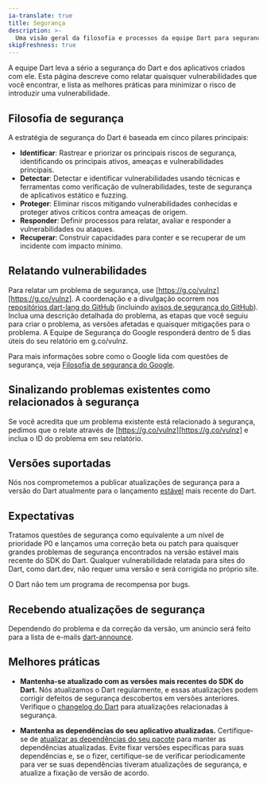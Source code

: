 ```yaml
---
ia-translate: true
title: Segurança
description: >-
  Uma visão geral da filosofia e processos da equipe Dart para segurança.
skipFreshness: true
---
```


A equipe Dart leva a sério a segurança do Dart e dos aplicativos
criados com ele.
Esta página descreve como relatar quaisquer vulnerabilidades que você encontrar,
e lista as melhores práticas para minimizar o risco de introduzir uma vulnerabilidade.

## Filosofia de segurança

A estratégia de segurança do Dart é baseada em cinco pilares principais:

- **Identificar**: Rastrear e priorizar os principais riscos de segurança,
  identificando os principais ativos,
  ameaças e vulnerabilidades principais.
- **Detectar**: Detectar e identificar vulnerabilidades usando técnicas e
  ferramentas como
  verificação de vulnerabilidades,
  teste de segurança de aplicativos estático e fuzzing.
- **Proteger**: Eliminar riscos mitigando vulnerabilidades conhecidas e proteger
  ativos críticos contra ameaças de origem.
- **Responder**: Definir processos para relatar, avaliar e responder a vulnerabilidades
  ou ataques.
- **Recuperar**: Construir capacidades para conter e se recuperar de um incidente com
  impacto mínimo.

## Relatando vulnerabilidades

Para relatar um problema de segurança, use [https://g.co/vulnz][https://g.co/vulnz].
A coordenação e a divulgação ocorrem nos [repositórios dart-lang do GitHub][repos]
(incluindo [avisos de segurança do GitHub][GitHub security advisories]).
Inclua uma descrição detalhada do problema,
as etapas que você seguiu para criar o problema, as versões afetadas e
quaisquer mitigações para o problema.
A Equipe de Segurança do Google responderá dentro de 5 dias úteis
do seu relatório em g.co/vulnz.

Para mais informações sobre como o Google lida com questões de segurança, veja
[Filosofia de segurança do Google][Google's security philosophy].

## Sinalizando problemas existentes como relacionados à segurança

Se você acredita que um problema existente está relacionado à segurança,
pedimos que o relate através de [https://g.co/vulnz][https://g.co/vulnz] e inclua
o ID do problema em seu relatório.

## Versões suportadas

Nós nos comprometemos a publicar atualizações de segurança para a versão do
Dart atualmente para
o lançamento [estável][stable] mais recente do Dart.

[stable]: https://dart.dev/get-dart#release-channels

## Expectativas

Tratamos questões de segurança como equivalente a um nível de prioridade P0
e lançamos uma correção beta ou patch
para quaisquer grandes problemas de segurança encontrados
na versão estável mais recente do SDK do Dart.
Qualquer vulnerabilidade relatada para sites do Dart, como dart.dev, não
requer uma versão e será corrigida no próprio site.

O Dart não tem um programa de recompensa por bugs.

## Recebendo atualizações de segurança

Dependendo do problema e da correção da versão, um anúncio será feito para
a lista de e-mails [dart-announce](https://groups.google.com/a/dartlang.org/g/announce).

## Melhores práticas

*   **Mantenha-se atualizado com as versões mais recentes do SDK do Dart.**
    Nós atualizamos o Dart regularmente, e essas atualizações podem corrigir
    defeitos de segurança descobertos em versões anteriores.
    Verifique o [changelog do Dart][Dart changelog]
    para atualizações relacionadas à segurança.

*   **Mantenha as dependências do seu aplicativo atualizadas.**
    Certifique-se de [atualizar as dependências do seu pacote][upgrade your package dependencies]
    para manter as dependências atualizadas.
    Evite fixar versões específicas
    para suas dependências e, se o fizer, certifique-se de verificar
    periodicamente para ver se suas dependências tiveram atualizações de segurança,
    e atualize a fixação de versão de acordo.

[Dart changelog]: {{site.repo.dart.sdk}}/blob/main/CHANGELOG.md
[GitHub security advisories]: https://docs.github.com/en/code-security/security-advisories
[Google's security philosophy]: https://www.google.com/about/appsecurity/
[https://g.co/vulnz]: https://g.co/vulnz
[repos]: {{site.repo.dart.org}}/
[upgrade your package dependencies]: /tools/pub/packages#upgrading-a-dependency
